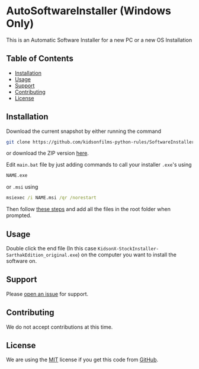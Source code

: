 # AutoSoftwareInstaller (Windows Only)

This is an Automatic Software Installer for a new PC or a new OS Installation

## Table of Contents

- [Installation](#installation)
- [Usage](#usage)
- [Support](#support)
- [Contributing](#contributing)
- [License](#license)

## Installation

Download the current snapshot by either running the command

```sh
git clone https://github.com/kidsonfilms-python-rules/SoftwareInstaller.git
```
or download the ZIP version [here](https://github.com/kidsonfilms-python-rules/SoftwareInstaller/archive/master.zip).

Edit `main.bat` file by just adding commands to call your installer `.exe`'s using 
```sh
NAME.exe
```
or `.msi` using
```bat
msiexec /i NAME.msi /qr /norestart
```
Then follow [these steps](https://superuser.com/a/868341) and add all the files in the root folder when prompted.


## Usage

Double click the end file (In this case `KidsonX-StockInstaller-SarthakEdition_original.exe`) on the computer you want to install the software on.

## Support

Please [open an issue](https://github.com/kidsonfilms-python-rules/SoftwareInstaller/issues/new) for support.

## Contributing

We do not accept contributions at this time.

## License
We are using the [MIT](https://opensource.org/licenses/MIT) license if you get this code from [GitHub](https://github.com).
